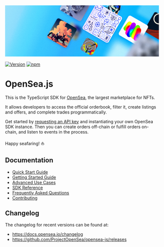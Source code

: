 <p align="center">
  <img src="./img/banner.png" />
</p>

[![Version][version-badge]][version-link]
[![npm][npm-badge]][npm-link]

# OpenSea.js <!-- omit in toc -->

This is the TypeScript SDK for [OpenSea](https://opensea.io), the largest marketplace for NFTs.

It allows developers to access the official orderbook, filter it, create listings and offers, and complete trades programmatically.

Get started by [requesting an API key](https://docs.opensea.io/reference/api-keys) and instantiating your own OpenSea SDK instance. Then you can create orders off-chain or fulfill orders on-chain, and listen to events in the process.

Happy seafaring! ⛵️

## Documentation

- [Quick Start Guide](developerDocs/quick-start.md)
- [Getting Started Guide](developerDocs/getting-started.md)
- [Advanced Use Cases](developerDocs/advanced-use-cases.md)
- [SDK Reference](https://projectopensea.github.io/opensea-js/)
- [Frequently Asked Questions](developerDocs/faq.md)
- [Contributing](developerDocs/contributing.md)

## Changelog

The changelog for recent versions can be found at:

- https://docs.opensea.io/changelog
- https://github.com/ProjectOpenSea/opensea-js/releases

[version-badge]: https://img.shields.io/github/package-json/v/ProjectOpenSea/opensea-js
[version-link]: https://github.com/ProjectOpenSea/opensea-js/releases
[npm-badge]: https://img.shields.io/npm/v/opensea-js?color=red
[npm-link]: https://www.npmjs.com/package/opensea-js
[ci-badge]: https://github.com/ProjectOpenSea/opensea-js/actions/workflows/code-quality.yml/badge.svg
[ci-link]: https://github.com/ProjectOpenSea/opensea-js/actions/workflows/code-quality.yml
[coverage-badge]: https://coveralls.io/repos/github/ProjectOpenSea/opensea-js/badge.svg?branch=main
[coverage-link]: https://coveralls.io/github/ProjectOpenSea/opensea-js?branch=main
[license-badge]: https://img.shields.io/github/license/ProjectOpenSea/opensea-js
[license-link]: https://github.com/ProjectOpenSea/opensea-js/blob/main/LICENSE
[docs-badge]: https://img.shields.io/badge/OpenSea.js-documentation-informational
[docs-link]: https://github.com/ProjectOpenSea/opensea-js#documentation
[discussions-badge]: https://img.shields.io/badge/OpenSea.js-discussions-blueviolet
[discussions-link]: https://github.com/ProjectOpenSea/opensea-js/discussions

